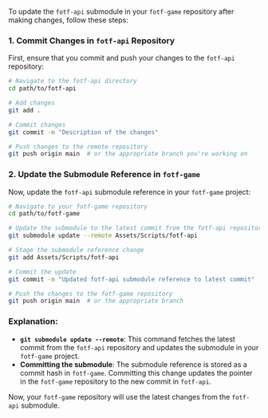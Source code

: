 To update the `fotf-api` submodule in your `fotf-game` repository after making changes, follow these steps:

### 1. Commit Changes in `fotf-api` Repository
First, ensure that you commit and push your changes to the `fotf-api` repository:
```bash
# Navigate to the fotf-api directory
cd path/to/fotf-api

# Add changes
git add .

# Commit changes
git commit -m "Description of the changes"

# Push changes to the remote repository
git push origin main  # or the appropriate branch you're working on
```

### 2. Update the Submodule Reference in `fotf-game`
Now, update the `fotf-api` submodule reference in your `fotf-game` project:
```bash
# Navigate to your fotf-game repository
cd path/to/fotf-game

# Update the submodule to the latest commit from the fotf-api repository
git submodule update --remote Assets/Scripts/fotf-api

# Stage the submodule reference change
git add Assets/Scripts/fotf-api

# Commit the update
git commit -m "Updated fotf-api submodule reference to latest commit"

# Push the changes to the fotf-game repository
git push origin main  # or the appropriate branch
```

### Explanation:
- **`git submodule update --remote`**: This command fetches the latest commit from the `fotf-api` repository and updates the submodule in your `fotf-game` project.
- **Committing the submodule**: The submodule reference is stored as a commit hash in `fotf-game`. Committing this change updates the pointer in the `fotf-game` repository to the new commit in `fotf-api`.

Now, your `fotf-game` repository will use the latest changes from the `fotf-api` submodule.